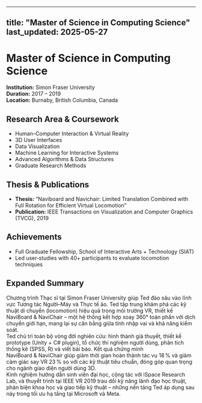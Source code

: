 

---
title: "Master of Science in Computing Science"
last_updated: 2025-05-27
---

# Master of Science in Computing Science

**Institution:** Simon Fraser University  
**Duration:** 2017 – 2019  
**Location:** Burnaby, British Columbia, Canada

## Research Area & Coursework
- Human–Computer Interaction & Virtual Reality
- 3D User Interfaces
- Data Visualization
- Machine Learning for Interactive Systems
- Advanced Algorithms & Data Structures
- Graduate Research Methods

## Thesis & Publications
- **Thesis:** “Naviboard and Navichair: Limited Translation Combined with Full Rotation for Efficient Virtual Locomotion”  
- **Publication:** IEEE Transactions on Visualization and Computer Graphics (TVCG), 2019

## Achievements
- Full Graduate Fellowship, School of Interactive Arts + Technology (SIAT)
- Led user‐studies with 40+ participants to evaluate locomotion techniques

## Expanded Summary
Chương trình Thạc sĩ tại Simon Fraser University giúp Ted đào sâu vào lĩnh vực Tương tác Người–Máy và Thực tế ảo. Ted tập trung khám phá các kỹ thuật di chuyển (locomotion) hiệu quả trong môi trường VR, thiết kế NaviBoard & NaviChair – một hệ thống kết hợp xoay 360° toàn phần với dịch chuyển giới hạn, mang lại sự cân bằng giữa tính nhập vai và khả năng kiểm soát.  
Ted chủ trì toàn bộ vòng đời nghiên cứu: hình thành giả thuyết, thiết kế prototype (Unity + C# plugin), tổ chức thí nghiệm người dùng, phân tích thống kê (SPSS, R) và viết bài báo. Kết quả chứng minh NaviBoard & NaviChair giúp giảm thời gian hoàn thành tác vụ 18 % và giảm cảm giác say VR 23 % so với các kỹ thuật tiêu chuẩn, đóng góp quan trọng cho ngành giao diện người dùng 3D.  
Kinh nghiệm hướng dẫn sinh viên đại học, cộng tác với iSpace Research Lab, và thuyết trình tại IEEE VR 2019 trau dồi kỹ năng lãnh đạo học thuật, phản biện khoa học và giao tiếp kỹ thuật – những nền tảng Ted áp dụng sau này trong tối ưu hạ tầng tại Microsoft và Meta.